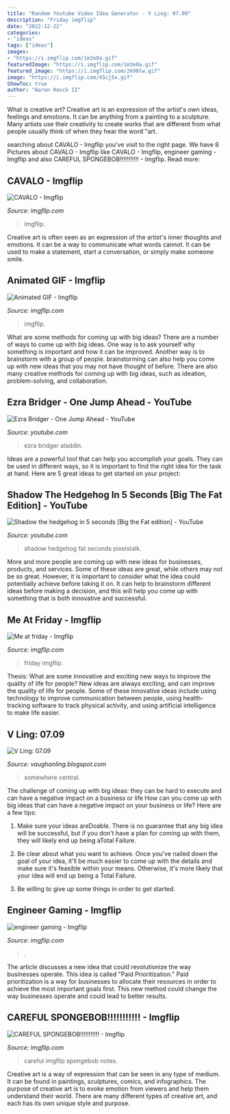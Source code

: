 ```yaml
---
title: "Random Youtube Video Idea Generator - V Ling: 07.09"
description: "Friday imgflip"
date: "2022-12-22"
categories:
- "ideas"
tags: ["ideas"]
images:
- "https://i.imgflip.com/1m3e0a.gif"
featuredImage: "https://i.imgflip.com/1m3e0a.gif"
featured_image: "https://i.imgflip.com/2k98lw.gif"
image: "https://i.imgflip.com/45cj5x.gif"
ShowToc: true
author: "Aaron Hauck II"
---
```



What is creative art?
Creative art is an expression of the artist's own ideas, feelings and emotions. It can be anything from a painting to a sculpture. Many artists use their creativity to create works that are different from what people usually think of when they hear the word "art.

	

		
searching about CAVALO - Imgflip you've visit to the right page. We have 8 Pictures about CAVALO - Imgflip like CAVALO - Imgflip, engineer gaming - Imgflip and also CAREFUL SPONGEBOB!!!!!!!!!!! - Imgflip. Read more:
		
    
## CAVALO - Imgflip

<img loading=lazy src="https://i.imgflip.com/45cj5x.gif" onerror="this.onerror=null;this.src='https://tse4.mm.bing.net/th?id=OIP.v-j4P3yrVyvs1Z62xSzVfQAAAA&amp;pid=15.1';" alt="CAVALO - Imgflip">

_Source: imgflip.com_

>imgflip. 

	

Creative art is often seen as an expression of the artist's inner thoughts and emotions. It can be a way to communicate what words cannot. It can be used to make a statement, start a conversation, or simply make someone smile.

    
## Animated GIF - Imgflip

<img loading=lazy src="https://i.imgflip.com/2k98lw.gif" onerror="this.onerror=null;this.src='https://tse1.mm.bing.net/th?id=OIP.YGcleSFtOlRXZ3mBwFDxcQAAAA&amp;pid=15.1';" alt="Animated GIF - Imgflip">

_Source: imgflip.com_

>imgflip. 

	

What are some methods for coming up with big ideas?
There are a number of ways to come up with big ideas. One way is to ask yourself why something is important and how it can be improved. Another way is to brainstorm with a group of people. brainstorming can also help you come up with new ideas that you may not have thought of before. There are also many creative methods for coming up with big ideas, such as ideation, problem-solving, and collaboration.

    
## Ezra Bridger - One Jump Ahead - YouTube

<img loading=lazy src="http://i.ytimg.com/vi/qUP8goKPrww/maxresdefault.jpg" onerror="this.onerror=null;this.src='https://tse4.mm.bing.net/th?id=OIP.1E5ZiKRmlQ6TjW-n2RjEqwHaEK&amp;pid=15.1';" alt="Ezra Bridger - One Jump Ahead - YouTube">

_Source: youtube.com_

>ezra bridger aladdin. 

	

Ideas are a powerful tool that can help you accomplish your goals. They can be used in different ways, so it is important to find the right idea for the task at hand. Here are 5 great ideas to get started on your project: 

    
## Shadow The Hedgehog In 5 Seconds [Big The Fat Edition] - YouTube

<img loading=lazy src="https://i.ytimg.com/vi/lFvd9aNeIRw/maxresdefault.jpg" onerror="this.onerror=null;this.src='https://tse3.mm.bing.net/th?id=OIP.gefXVQ_vw_ClGMq_pX-TxAHaEK&amp;pid=15.1';" alt="Shadow the hedgehog in 5 seconds [Big the Fat edition] - YouTube">

_Source: youtube.com_

>shadow hedgehog fat seconds pixelstalk. 

	

More and more people are coming up with new ideas for businesses, products, and services. Some of these ideas are great, while others may not be so great. However, it is important to consider what the idea could potentially achieve before taking it on. It can help to brainstorm different ideas before making a decision, and this will help you come up with something that is both innovative and successful.

    
## Me At Friday - Imgflip

<img loading=lazy src="https://i.imgflip.com/1nzhiy.gif" onerror="this.onerror=null;this.src='https://tse4.mm.bing.net/th?id=OIP.zZ1hqsbqb8B_Wn1jJ3MgcAAAAA&amp;pid=15.1';" alt="Me at friday - Imgflip">

_Source: imgflip.com_

>friday imgflip. 

	

Thesis: What are some innovative and exciting new ways to improve the quality of life for people?
New ideas are always exciting, and can improve the quality of life for people. Some of these innovative ideas include using technology to improve communication between people, using health-tracking software to track physical activity, and using artificial intelligence to make life easier.

    
## V Ling: 07.09

<img loading=lazy src="http://3.bp.blogspot.com/_annTPGBcsB4/Sl03XkdNZEI/AAAAAAAACfo/5mKdwtn9sTg/s400/DSCI0320.jpg" onerror="this.onerror=null;this.src='https://tse4.mm.bing.net/th?id=OIP.edE0wTPCm0cE_5ZKB6xhxQAAAA&amp;pid=15.1';" alt="V Ling: 07.09">

_Source: vaughanling.blogspot.com_

>somewhere central. 

	

The challenge of coming up with big ideas: they can be hard to execute and can have a negative impact on a business or life
How can you come up with big ideas that can have a negative impact on your business or life? Here are a few tips: 
1. Make sure your ideas areDoable. There is no guarantee that any big idea will be successful, but if you don't have a plan for coming up with them, they will likely end up being aTotal Failure. 

2. Be clear about what you want to achieve. Once you've nailed down the goal of your idea, it'll be much easier to come up with the details and make sure it's feasible within your means. Otherwise, it's more likely that your idea will end up being a Total Failure. 

3. Be willing to give up some things in order to get started.

    
## Engineer Gaming - Imgflip

<img loading=lazy src="https://i.imgflip.com/58q7zl.gif" onerror="this.onerror=null;this.src='https://tse2.mm.bing.net/th?id=OIP.LYzI6BIWwkipKwOjpEnzqQAAAA&amp;pid=15.1';" alt="engineer gaming - Imgflip">

_Source: imgflip.com_

>. 

	

The article discusses a new idea that could revolutionize the way businesses operate. This idea is called "Paid Prioritization." Paid prioritization is a way for businesses to allocate their resources in order to achieve the most important goals first. This new method could change the way businesses operate and could lead to better results.

    
## CAREFUL SPONGEBOB!!!!!!!!!!! - Imgflip

<img loading=lazy src="https://i.imgflip.com/1m3e0a.gif" onerror="this.onerror=null;this.src='https://tse4.mm.bing.net/th?id=OIP.mTiKXd_H8PlI_BFpZqcLGAAAAA&amp;pid=15.1';" alt="CAREFUL SPONGEBOB!!!!!!!!!!! - Imgflip">

_Source: imgflip.com_

>careful imgflip spongebob notes. 

	

Creative art is a way of expression that can be seen in any type of medium. It can be found in paintings, sculptures, comics, and infographics. The purpose of creative art is to evoke emotion from viewers and help them understand their world. There are many different types of creative art, and each has its own unique style and purpose.

